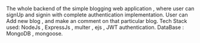 The whole backend of the  simple blogging web application , where user can signUp and signin with complete authentication implementation.
User can Add new blog , and  make an comment on that particular blog.
Tech Stack used: NodeJs , ExpressJs , multer , ejs , JWT authentication.
DataBase : MongoDB , mongoose.
